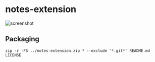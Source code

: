 # notes-extension

![screenshot](http://backdaniel.com/img/notes-extension.png)

## Packaging

`zip -r -FS ../notes-extension.zip * --exclude '*.git*' README.md LICENSE`
